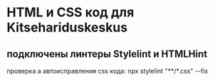 # HTML и CSS код для Kitsehariduskeskus
## подключены линтеры Stylelint и HTMLHint

проверка а автоисправления css кода: 
    npx stylelint "**/*.css" --fix